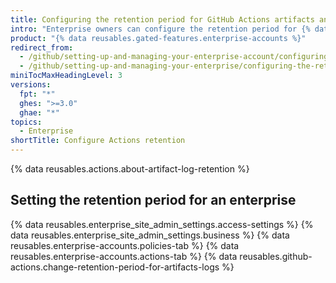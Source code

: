 ```yaml
---
title: Configuring the retention period for GitHub Actions artifacts and logs in your enterprise account
intro: "Enterprise owners can configure the retention period for {% data variables.product.prodname_actions %} artifacts and logs in an enterprise account."
product: "{% data reusables.gated-features.enterprise-accounts %}"
redirect_from:
  - /github/setting-up-and-managing-your-enterprise-account/configuring-the-retention-period-for-github-actions-artifacts-and-logs-in-your-enterprise-account
  - /github/setting-up-and-managing-your-enterprise/configuring-the-retention-period-for-github-actions-artifacts-and-logs-in-your-enterprise-account
miniTocMaxHeadingLevel: 3
versions:
  fpt: "*"
  ghes: ">=3.0"
  ghae: "*"
topics:
  - Enterprise
shortTitle: Configure Actions retention
---
```


{% data reusables.actions.about-artifact-log-retention %}

## Setting the retention period for an enterprise

{% data reusables.enterprise_site_admin_settings.access-settings %}
{% data reusables.enterprise_site_admin_settings.business %}
{% data reusables.enterprise-accounts.policies-tab %}
{% data reusables.enterprise-accounts.actions-tab %}
{% data reusables.github-actions.change-retention-period-for-artifacts-logs  %}
